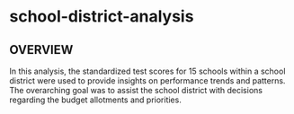 # school-district-analysis

## OVERVIEW

In this analysis, the standardized test scores for 15 schools within a school district were used to provide insights on performance trends and patterns. The overarching goal was to assist the school district with decisions regarding the budget allotments and priorities.
